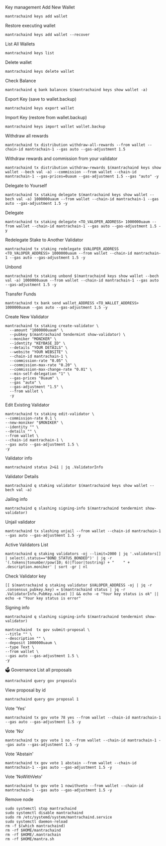 Key management
Add New Wallet
```
mantrachaind keys add wallet
```
Restore executing wallet
```
mantrachaind keys add wallet --recover
```
List All Wallets
```
mantrachaind keys list
```
Delete wallet
```
mantrachaind keys delete wallet
```
Check Balance
```
mantrachaind q bank balances $(mantrachaind keys show wallet -a)
```
Export Key (save to wallet.backup)
```
mantrachaind keys export wallet
```
Import Key (restore from wallet.backup)
```
mantrachaind keys import wallet wallet.backup
```
Withdraw all rewards
```
mantrachaind tx distribution withdraw-all-rewards --from wallet --chain-id mantrachain-1 --gas auto --gas-adjustment 1.5
```
Withdraw rewards and commission from your validator
```
mantrachaind tx distribution withdraw-rewards $(mantrachaind keys show wallet --bech val -a) --commission --from wallet --chain-id mantrachain-1 --gas-prices=0uaum --gas-adjustment 1.5 --gas "auto" -y 
```
Delegate to Yourself
```
mantrachaind tx staking delegate $(mantrachaind keys show wallet --bech val -a) 1000000uaum --from wallet --chain-id mantrachain-1 --gas auto --gas-adjustment 1.5 -y
```
Delegate
```
mantrachaind tx staking delegate <TO_VALOPER_ADDRESS> 1000000uaum --from wallet --chain-id mantrachain-1 --gas auto --gas-adjustment 1.5 -y
```
Redelegate Stake to Another Validator
```
mantrachaind tx staking redelegate $VALOPER_ADDRESS <TO_VALOPER_ADDRESS> 1000000uaum --from wallet --chain-id mantrachain-1 --gas auto --gas-adjustment 1.5 -y
```
Unbond
```
mantrachaind tx staking unbond $(mantrachaind keys show wallet --bech val -a) 1000000uaum --from wallet --chain-id mantrachain-1 --gas auto --gas-adjustment 1.5 -y
```
Transfer Funds
```
mantrachaind tx bank send wallet_ADDRESS <TO_WALLET_ADDRESS> 1000000uaum --gas auto --gas-adjustment 1.5 -y
```
Create New Validator
```
mantrachaind tx staking create-validator \
  --amount "1000000uaum" \
  --pubkey $(mantrachaind tendermint show-validator) \
  --moniker "MONIKER" \
  --identity "KEYBASE_ID" \
  --details "YOUR DETAILS" \
  --website "YOUR WEBSITE" \
  --chain-id mantrachain-1 \
  --commission-rate "0.05" \
  --commission-max-rate "0.20" \
  --commission-max-change-rate "0.01" \
  --min-self-delegation "1" \
  --gas-prices "0uaum" \
  --gas "auto" \
  --gas-adjustment "1.5" \
  --from wallet \
  -y
```
Edit Existing Validator
```
mantrachaind tx staking edit-validator \
--commission-rate 0.1 \
--new-moniker "$MONIKER" \
--identity "" \
--details "" \
--from wallet \
--chain-id mantrachain-1 \
--gas auto --gas-adjustment 1.5 \
-y
```
Validator info
```
mantrachaind status 2>&1 | jq .ValidatorInfo
```
Validator Details
```
mantrachaind q staking validator $(mantrachaind keys show wallet --bech val -a)
```
Jailing info
```
mantrachaind q slashing signing-info $(mantrachaind tendermint show-validator)
```
Unjail validator
```
mantrachaind tx slashing unjail --from wallet --chain-id mantrachain-1 --gas auto --gas-adjustment 1.5 -y
```
Active Validators List
```
mantrachaind q staking validators -oj --limit=2000 | jq '.validators[] | select(.status=="BOND_STATUS_BONDED")' | jq -r '(.tokens|tonumber/pow(10; 6)|floor|tostring) + " 	 " + .description.moniker' | sort -gr | nl
```
Check Validator key
```
[[ $(mantrachaind q staking validator $VALOPER_ADDRESS -oj | jq -r .consensus_pubkey.key) = $(mantrachaind status | jq -r .ValidatorInfo.PubKey.value) ]] && echo -e "Your key status is ok" || echo -e "Your key status is error"
```
Signing info
```
mantrachaind q slashing signing-info $(mantrachaind tendermint show-validator)
```
```
mantrachaind  tx gov submit-proposal \
--title "" \
--description "" \
--deposit 1000000uaum \
--type Text \
--from wallet \
--gas auto --gas-adjustment 1.5 \
-y
```
🗳 Governance
List all proposals
```
mantrachaind query gov proposals
```
View proposal by id
```
mantrachaind query gov proposal 1
```
Vote 'Yes'
```
mantrachaind tx gov vote 78 yes --from wallet --chain-id mantrachain-1 --gas auto --gas-adjustment 1.5 -y
```
Vote 'No'
```
mantrachaind tx gov vote 1 no --from wallet --chain-id mantrachain-1 --gas auto --gas-adjustment 1.5 -y
```
Vote 'Abstain'
```
mantrachaind tx gov vote 1 abstain --from wallet --chain-id mantrachain-1 --gas auto --gas-adjustment 1.5 -y
```
Vote 'NoWithVeto'
```
mantrachaind tx gov vote 1 nowithveto --from wallet --chain-id mantrachain-1 --gas auto --gas-adjustment 1.5 -y
```
Remove node
```
sudo systemctl stop mantrachaind
sudo systemctl disable mantrachaind
sudo rm /etc/systemd/system/mantrachaind.service
sudo systemctl daemon-reload
rm -f $(which mantrachaind)
rm -rf $HOME/mantrachaind
rm -rf $HOME/.mantrachain
rm -rf $HOME/mantra.sh
```
